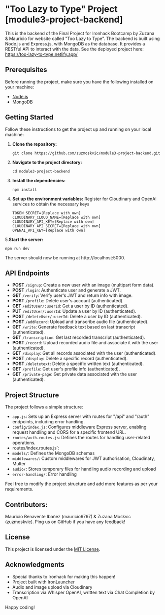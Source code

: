 # "Too Lazy to Type" Project [module3-project-backend]

This is the backend of the Final Project for Ironhack Bootcamp by Zuzana & Mauricio for website called "Too Lazy to Type".
The backend is built using Node.js and Express.js, with MongoDB as the database. It provides a RESTful API to interact with the data.
See the deployed project here: https://too-lazy-to-type.netlify.app/

## Prerequisites

Before running the project, make sure you have the following installed on your machine:

- [Node.js](https://nodejs.org)
- [MongoDB](https://www.mongodb.com)

## Getting Started

Follow these instructions to get the project up and running on your local machine:

1. **Clone the repository:**

   ```
   git clone https://github.com/zuzmoskvic/module3-project-backend.git
   ```

2. **Navigate to the project directory:**

   ```
   cd module3-project-backend
   ```

3. **Install the dependencies:**

   ```
   npm install
   ```

4. **Set up the environment variables:**
Register for Cloudinary and OpenAI services to obtain the necessary keys
   ```
   TOKEN_SECRET=[Replace with own]
   CLOUDINARY_CLOUD_NAME=[Replace with own]
   CLOUDINARY_API_KEY=[Replace with own]
   CLOUDINARY_API_SECRET=[Replace with own]
   OPENAI_API_KEY=[Replace with own]
   ```

5.**Start the server:**

   ```
   npm run dev
   ```

The server should now be running at http://localhost:5000.

## API Endpoints

- **POST** `/signup`: Create a new user with an image (multipart form data).
- **POST** `/login`: Authenticate user and generate a JWT.
- **GET** `/verify`: Verify user's JWT and return info with image.
- **POST** `/profile`: Delete user's account (authenticated).
- **GET** `/editUser/:userId`: Get a user by ID (authenticated).
- **PUT** `/editUser/:userId`: Update a user by ID (authenticated).
- **POST** `/deleteUser/:userId`: Delete a user by ID (authenticated).
- **POST** `/addRecord`: Upload and transcribe audio file (authenticated).
- **GET** `/write`: Generate feedback text based on last transcript (authenticated).
- **GET** `/transcription`: Get last recorded transcript (authenticated).
- **POST** `/record`: Upload recorded audio file and associate it with the user (authenticated).
- **GET** `/display`: Get all records associated with the user (authenticated).
- **POST** `/display`: Delete a specific record (authenticated).
- **POST** `/deletetext`: Delete a specific written text (authenticated).
- **GET** `/profile`: Get user's profile info (authenticated).
- **GET** `/private-page`: Get private data associated with the user (authenticated).


## Project Structure

The project follows a simple structure:

- `app.js`: Sets up an Express server with routes for "/api" and "/auth" endpoints, including error handling.
- `config/index.js`: Configures middleware Express server, enabling request handling and CORS for a specific frontend URL.
- `routes/auth.routes.js`: Defines the routes for handling user-related operations.
-  routes/index.routes.js`: 
- `models/`: Defines the MongoDB schemas
- `middlewares/`: Custom middlewares for JWT authorisation, Cloudinaty, Multer
- `audio/`: Stores temporary files for handling audio recording and upload 
- `error-handling/`: Error handling

Feel free to modify the project structure and add more features as per your requirements.

## Contributors:

 Mauricio Benavente Ibañez (mauricio9797) & Zuzana Moskvic (zuzmoskvic). Ping us on GitHub if you have any feedback!

## License

This project is licensed under the [MIT License](LICENSE).

## Acknowledgments

- Special thanks to Ironhack for making this happen! 
- Project built with IronLauncher
- Audio and image upload via Cloudinary
- Transcription via Whisper OpenAI, written text via Chat Completion by OpenAI 

Happy coding!
